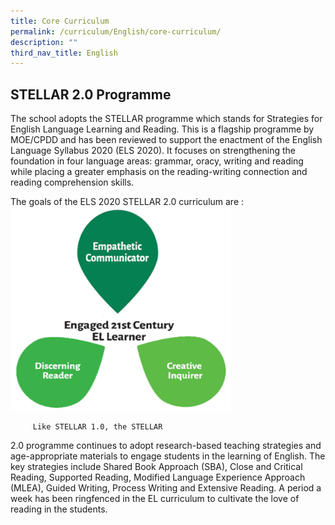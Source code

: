 ```yaml
---
title: Core Curriculum
permalink: /curriculum/English/core-curriculum/
description: ""
third_nav_title: English
---
```

STELLAR 2.0 Programme
---------------------
The school adopts the STELLAR
programme which stands for Strategies for English Language Learning and Reading.
This is a flagship programme by MOE/CPDD and has been reviewed to support the
enactment of the English Language Syllabus 2020 (ELS 2020). It focuses on
strengthening the foundation in four language areas: grammar, oracy, writing
and reading while placing a greater emphasis on the reading-writing connection
and reading comprehension skills.

The goals of the ELS 2020 STELLAR 2.0 curriculum are :
<img style="width:70%" src="/images/STELLAR.png">
		 
		 Like STELLAR 1.0, the STELLAR
2.0 programme continues to adopt research-based teaching strategies and age-appropriate materials to engage students in the learning of English. The
key strategies include Shared Book Approach (SBA), Close and Critical Reading, Supported Reading, Modified Language Experience Approach (MLEA), Guided Writing, Process Writing and Extensive Reading. A period a week has been ringfenced in the EL curriculum to cultivate the love of reading in the
students.